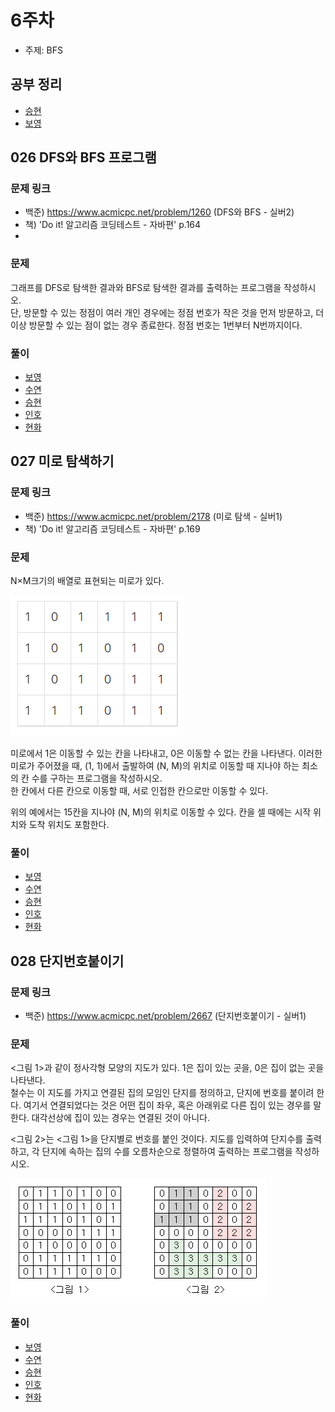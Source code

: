 # 6주차

- 주제: BFS

## 공부 정리
- [승현](../../풀이/승현/6주차/Study.md)
- [보영](../../풀이/보영/6주차/readmd.md)

## 026 DFS와 BFS 프로그램

### 문제 링크
- 백준) https://www.acmicpc.net/problem/1260 (DFS와 BFS - 실버2)
- 책) 'Do it! 알고리즘 코딩테스트 - 자바편' p.164
- 
### 문제
그래프를 DFS로 탐색한 결과와 BFS로 탐색한 결과를 출력하는 프로그램을 작성하시오.  
단, 방문할 수 있는 정점이 여러 개인 경우에는 정점 번호가 작은 것을 먼저 방문하고, 더 이상 방문할 수 있는 점이 없는 경우 종료한다. 정점 번호는 1번부터 N번까지이다.  
  
### 풀이
  - [보영](../../풀이/보영/6주차/ex26.java)
  - [수연](../../풀이/수연/6주차/ex26.java)
  - [승현](../../풀이/승현/6주차/Ex26.java)
  - [인호](../../풀이/인호/6주차/P026.java)
  - [현화](../../풀이/현화/6주차/Main026.java)



## 027 미로 탐색하기

### 문제 링크
- 백준) https://www.acmicpc.net/problem/2178 (미로 탐색 - 실버1)
- 책) 'Do it! 알고리즘 코딩테스트 - 자바편' p.169

### 문제  
N×M크기의 배열로 표현되는 미로가 있다.  
  
![미로탐색](./img/미로탐색.PNG)  

미로에서 1은 이동할 수 있는 칸을 나타내고, 0은 이동할 수 없는 칸을 나타낸다. 이러한 미로가 주어졌을 때, (1, 1)에서 출발하여 (N, M)의 위치로 이동할 때 지나야 하는 최소의 칸 수를 구하는 프로그램을 작성하시오.  
한 칸에서 다른 칸으로 이동할 때, 서로 인접한 칸으로만 이동할 수 있다.  
  
위의 예에서는 15칸을 지나야 (N, M)의 위치로 이동할 수 있다. 칸을 셀 때에는 시작 위치와 도착 위치도 포함한다.  
  
### 풀이
  - [보영](../../풀이/보영/6주차/ex27.java)
  - [수연](../../풀이/수연/6주차/ex27.java)
  - [승현](../../풀이/승현/6주차/Ex27.java)
  - [인호](../../풀이/인호/6주차/P027.java)
  - [현화](../../풀이/현화/6주차/Main027.java)






## 028 단지번호붙이기

### 문제 링크
- 백준) https://www.acmicpc.net/problem/2667 (단지번호붙이기 - 실버1)


### 문제
<그림 1>과 같이 정사각형 모양의 지도가 있다. 1은 집이 있는 곳을, 0은 집이 없는 곳을 나타낸다.   
철수는 이 지도를 가지고 연결된 집의 모임인 단지를 정의하고, 단지에 번호를 붙이려 한다. 여기서 연결되었다는 것은 어떤 집이 좌우, 혹은 아래위로 다른 집이 있는 경우를 말한다. 대각선상에 집이 있는 경우는 연결된 것이 아니다.  

<그림 2>는 <그림 1>을 단지별로 번호를 붙인 것이다. 지도를 입력하여 단지수를 출력하고, 각 단지에 속하는 집의 수를 오름차순으로 정렬하여 출력하는 프로그램을 작성하시오.  

  
![단지번호붙이기](./img/단지번호붙이기.png)  
    
  
### 풀이
  - [보영](../../풀이/보영/6주차/ex28.java)
  - [수연](../../풀이/수연/6주차/ex28.java)
  - [승현](../../풀이/승현/6주차/Ex28.java)
  - [인호](../../풀이/인호/6주차/P028.java)
  - [현화](../../풀이/현화/6주차/Main028.java)

